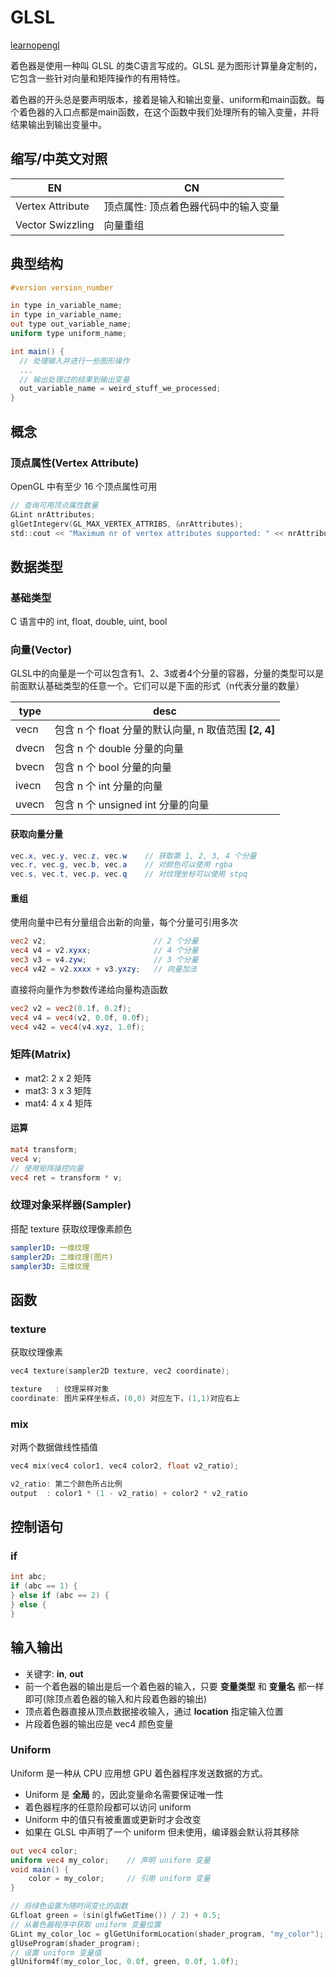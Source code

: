 
# GLSL

[learnopengl](https://learnopengl-cn.readthedocs.io/zh/latest/01%20Getting%20started/05%20Shaders)

着色器是使用一种叫 GLSL 的类C语言写成的。GLSL 是为图形计算量身定制的，它包含一些针对向量和矩阵操作的有用特性。

着色器的开头总是要声明版本，接着是输入和输出变量、uniform和main函数。每个着色器的入口点都是main函数，在这个函数中我们处理所有的输入变量，并将结果输出到输出变量中。

## 缩写/中英文对照

|EN |CN
|- |-
|Vertex Attribute           |顶点属性: 顶点着色器代码中的输入变量
|Vector Swizzling           |向量重组

## 典型结构

```glsl
#version version_number

in type in_variable_name;
in type in_variable_name;
out type out_variable_name;
uniform type uniform_name;

int main() {
  // 处理输入并进行一些图形操作
  ...
  // 输出处理过的结果到输出变量
  out_variable_name = weird_stuff_we_processed;
}
```

## 概念

### 顶点属性(Vertex Attribute)

OpenGL 中有至少 16 个顶点属性可用

```c
// 查询可用顶点属性数量
GLint nrAttributes;
glGetIntegerv(GL_MAX_VERTEX_ATTRIBS, &nrAttributes);
std::cout << "Maximum nr of vertex attributes supported: " << nrAttributes << std::endl;
```

## 数据类型

### 基础类型

C 语言中的 int, float, double, uint, bool

### 向量(Vector)

GLSL中的向量是一个可以包含有1、2、3或者4个分量的容器，分量的类型可以是前面默认基础类型的任意一个。它们可以是下面的形式（n代表分量的数量）

|type |desc
|- |-
|vecn   |包含 n 个 float  分量的默认向量, n 取值范围 **[2, 4]**
|dvecn  |包含 n 个 double 分量的向量
|bvecn  |包含 n 个 bool   分量的向量
|ivecn  |包含 n 个 int    分量的向量
|uvecn  |包含 n 个 unsigned int 分量的向量

#### 获取向量分量

```glsl
vec.x, vec.y, vec.z, vec.w    // 获取第 1, 2, 3, 4 个分量
vec.r, vec.g, vec.b, vec.a    // 对颜色可以使用 rgba
vec.s, vec.t, vec.p, vec.q    // 对纹理坐标可以使用 stpq
```

#### 重组

使用向量中已有分量组合出新的向量，每个分量可引用多次

```glsl
vec2 v2;                        // 2 个分量
vec4 v4 = v2.xyxx;              // 4 个分量
vec3 v3 = v4.zyw;               // 3 个分量
vec4 v42 = v2.xxxx + v3.yxzy;   // 向量加法
```

直接将向量作为参数传递给向量构造函数

```glsl
vec2 v2 = vec2(0.1f, 0.2f);
vec4 v4 = vec4(v2, 0.0f, 0.0f);
vec4 v42 = vec4(v4.xyz, 1.0f);
```

### 矩阵(Matrix)

* mat2: 2 x 2 矩阵
* mat3: 3 x 3 矩阵
* mat4: 4 x 4 矩阵

#### 运算

```glsl
mat4 transform;
vec4 v;
// 使用矩阵操控向量
vec4 ret = transform * v;
```

### 纹理对象采样器(Sampler)

搭配 texture 获取纹理像素颜色

```yml
sampler1D: 一维纹理
sampler2D: 二维纹理(图片)
sampler3D: 三维纹理
```

## 函数

### texture

获取纹理像素

```c
vec4 texture(sampler2D texture, vec2 coordinate);

texture   : 纹理采样对象
coordinate: 图片采样坐标点，(0,0) 对应左下，(1,1)对应右上
```

### mix

对两个数据做线性插值

```c
vec4 mix(vec4 color1, vec4 color2, float v2_ratio);

v2_ratio: 第二个颜色所占比例
output  : color1 * (1 - v2_ratio) + color2 * v2_ratio
```

## 控制语句

### if

```glsl
int abc;
if (abc == 1) {
} else if (abc == 2) {
} else {
}
```

## 输入输出

* 关键字: **in**, **out**
* 前一个着色器的输出是后一个着色器的输入，只要 **变量类型** 和 **变量名** 都一样即可(除顶点着色器的输入和片段着色器的输出)
* 顶点着色器直接从顶点数据接收输入，通过 **location** 指定输入位置
* 片段着色器的输出应是 vec4 颜色变量

### Uniform

Uniform 是一种从 CPU 应用想 GPU 着色器程序发送数据的方式。

* Uniform 是 **全局** 的，因此变量命名需要保证唯一性
* 着色器程序的任意阶段都可以访问 uniform
* Uniform 中的值只有被重置或更新时才会改变
* 如果在 GLSL 中声明了一个 uniform 但未使用，编译器会默认将其移除

```glsl
out vec4 color;
uniform vec4 my_color;    // 声明 uniform 变量
void main() {
    color = my_color;     // 引用 uniform 变量
}
```

```c
// 将绿色设置为随时间变化的函数
GLfloat green = (sin(glfwGetTime()) / 2) + 0.5;
// 从着色器程序中获取 uniform 变量位置
GLint my_color_loc = glGetUniformLocation(shader_program, "my_color");
glUseProgram(shader_program);
// 设置 uniform 变量值
glUniform4f(my_color_loc, 0.0f, green, 0.0f, 1.0f);
```
